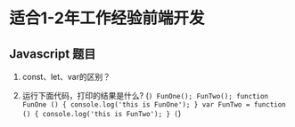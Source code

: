 # 适合1-2年工作经验前端开发
## Javascript 题目

1. const、let、var的区别？
  

2. 运行下面代码，打印的结果是什么?
(```)
FunOne();
FunTwo();
function FunOne () {
    console.log('this is FunOne');
}
var FunTwo = function () {
    console.log('this is FunTwo');
}
(```)